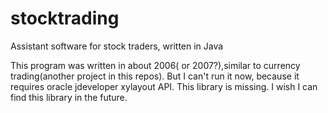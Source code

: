 # stocktrading
Assistant software for stock traders, written in Java

This program was written in about 2006( or 2007?),similar to currency trading(another project in this repos). But I can't run it now, because it requires oracle jdeveloper xylayout API. This library is missing. I wish I can find this library in the future.
